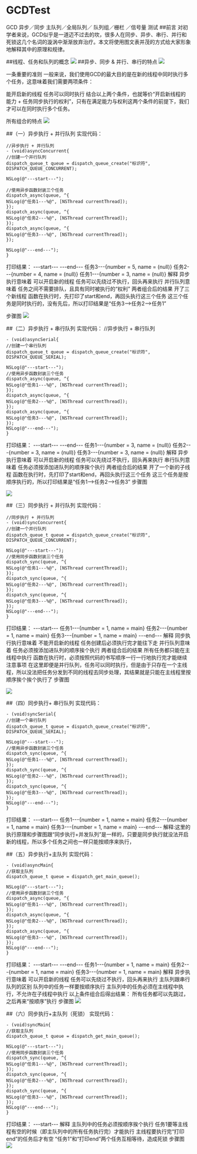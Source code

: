 # GCDTest
GCD  异步／同步 主队列／全局队列／ 队列组／栅栏 ／信号量 测试
##前言
对初学者来说，GCD似乎是一道迈不过去的坎，很多人在同步、异步、串行、并行和死锁这几个名词的漩涡中渐渐放弃治疗。本文将使用图文表并茂的方式给大家形象地解释其中的原理和规律。

##线程、任务和队列的概念
![](1.png)
##异步、同步 & 并行、串行的特点
![](2.png)

一条重要的准则
一般来说，我们使用GCD的最大目的是在新的线程中同时执行多个任务，这意味着我们需要两项条件：

能开启新的线程
任务可以同时执行
结合以上两个条件，也就等价“开启新线程的能力 + 任务同步执行的权利”，只有在满足能力与权利这两个条件的前提下，我们才可以在同时执行多个任务。

所有组合的特点
![](3.png)

##（一）异步执行 + 并行队列
实现代码：
```objc
//异步执行 + 并行队列
- (void)asyncConcurrent{
//创建一个并行队列
dispatch_queue_t queue = dispatch_queue_create("标识符", DISPATCH_QUEUE_CONCURRENT);

NSLog(@"---start---");

//使用异步函数封装三个任务
dispatch_async(queue, ^{
NSLog(@"任务1---%@", [NSThread currentThread]);
});
dispatch_async(queue, ^{
NSLog(@"任务2---%@", [NSThread currentThread]);
});
dispatch_async(queue, ^{
NSLog(@"任务3---%@", [NSThread currentThread]);
});

NSLog(@"---end---");
}
```


打印结果：
---start---
---end---
任务3---{number = 5, name = (null)}
任务2---{number = 4, name = (null)}
任务1---{number = 3, name = (null)}
解释
异步执行意味着
可以开启新的线程
任务可以先绕过不执行，回头再来执行
并行队列意味着
任务之间不需要排队，且具有同时被执行的“权利”
两者组合后的结果
开了三个新线程
函数在执行时，先打印了start和end，再回头执行这三个任务
这三个任务是同时执行的，没有先后，所以打印结果是“任务3-->任务2-->任务1”

步骤图
![](4.png)

##（二）异步执行 + 串行队列
实现代码：
//异步执行 + 串行队列
```objc
- (void)asyncSerial{
//创建一个串行队列
dispatch_queue_t queue = dispatch_queue_create("标识符", DISPATCH_QUEUE_SERIAL);

NSLog(@"---start---");
//使用异步函数封装三个任务
dispatch_async(queue, ^{
NSLog(@"任务1---%@", [NSThread currentThread]);
});
dispatch_async(queue, ^{
NSLog(@"任务2---%@", [NSThread currentThread]);
});
dispatch_async(queue, ^{
NSLog(@"任务3---%@", [NSThread currentThread]);
});
NSLog(@"---end---");
}
```

打印结果：
---start---
---end---
任务1---{number = 3, name = (null)}
任务2---{number = 3, name = (null)}
任务3---{number = 3, name = (null)}
解释
异步执行意味着
可以开启新的线程
任务可以先绕过不执行，回头再来执行
串行队列意味着
任务必须按添加进队列的顺序挨个执行
两者组合后的结果
开了一个新的子线程
函数在执行时，先打印了start和end，再回头执行这三个任务
这三个任务是按顺序执行的，所以打印结果是“任务1-->任务2-->任务3”
步骤图

![](5.png)

##（三）同步执行 + 并行队列
实现代码：
```objc
//同步执行 + 并行队列
- (void)syncConcurrent{
//创建一个并行队列
dispatch_queue_t queue = dispatch_queue_create("标识符", DISPATCH_QUEUE_CONCURRENT);

NSLog(@"---start---");
//使用同步函数封装三个任务
dispatch_sync(queue, ^{
NSLog(@"任务1---%@", [NSThread currentThread]);
});
dispatch_sync(queue, ^{
NSLog(@"任务2---%@", [NSThread currentThread]);
});
dispatch_sync(queue, ^{
NSLog(@"任务3---%@", [NSThread currentThread]);
});
NSLog(@"---end---");
}
```


打印结果：
---start---
任务1---{number = 1, name = main}
任务2---{number = 1, name = main}
任务3---{number = 1, name = main}
---end---
解释
同步执行执行意味着
不能开启新的线程
任务创建后必须执行完才能往下走
并行队列意味着
任务必须按添加进队列的顺序挨个执行
两者组合后的结果
所有任务都只能在主线程中执行
函数在执行时，必须按照代码的书写顺序一行一行地执行完才能继续
注意事项
在这里即便是并行队列，任务可以同时执行，但是由于只存在一个主线程，所以没法把任务分发到不同的线程去同步处理，其结果就是只能在主线程里按顺序挨个挨个执行了
步骤图

![](6.png)


##（四）同步执行+ 串行队列
实现代码：
```objc
- (void)syncSerial{
//创建一个串行队列
dispatch_queue_t queue = dispatch_queue_create("标识符", DISPATCH_QUEUE_SERIAL);

NSLog(@"---start---");
//使用异步函数封装三个任务
dispatch_sync(queue, ^{
NSLog(@"任务1---%@", [NSThread currentThread]);
});
dispatch_sync(queue, ^{
NSLog(@"任务2---%@", [NSThread currentThread]);
});
dispatch_sync(queue, ^{
NSLog(@"任务3---%@", [NSThread currentThread]);
});
NSLog(@"---end---");
}
```

打印结果：
---start---
任务1---{number = 1, name = main}
任务2---{number = 1, name = main}
任务3---{number = 1, name = main}
---end---
解释:这里的执行原理和步骤图跟“同步执行+并发队列”是一样的，只要是同步执行就没法开启新的线程，所以多个任务之间也一样只能按顺序来执行，

##（五）异步执行+主队列
实现代码：
```objc
- (void)asyncMain{
//获取主队列
dispatch_queue_t queue = dispatch_get_main_queue();

NSLog(@"---start---");
//使用异步函数封装三个任务
dispatch_async(queue, ^{
NSLog(@"任务1---%@", [NSThread currentThread]);
});
dispatch_async(queue, ^{
NSLog(@"任务2---%@", [NSThread currentThread]);
});
dispatch_async(queue, ^{
NSLog(@"任务3---%@", [NSThread currentThread]);
});
NSLog(@"---end---");
}
```
打印结果：
---start---
---end---
任务1---{number = 1, name = main}
任务2---{number = 1, name = main}
任务3---{number = 1, name = main}
解释
异步执行意味着
可以开启新的线程
任务可以先绕过不执行，回头再来执行
主队列跟串行队列的区别
队列中的任务一样要按顺序执行
主队列中的任务必须在主线程中执行，不允许在子线程中执行
以上条件组合后得出结果：
所有任务都可以先跳过，之后再来“按顺序”执行
步骤图
![](7.png)

##（六）同步执行+主队列（死锁）
实现代码：
```objc
- (void)syncMain{
//获取主队列
dispatch_queue_t queue = dispatch_get_main_queue();

NSLog(@"---start---");
//使用同步函数封装三个任务
dispatch_sync(queue, ^{
NSLog(@"任务1---%@", [NSThread currentThread]);
});
dispatch_sync(queue, ^{
NSLog(@"任务2---%@", [NSThread currentThread]);
});
dispatch_sync(queue, ^{
NSLog(@"任务3---%@", [NSThread currentThread]);
});
NSLog(@"---end---");
}
```
打印结果：
---start---
解释
主队列中的任务必须按顺序挨个执行
任务1要等主线程有空的时候（即主队列中的所有任务执行完）才能执行
主线程要执行完“打印end”的任务后才有空
“任务1”和“打印end”两个任务互相等待，造成死锁
步骤图
![](8.png)
